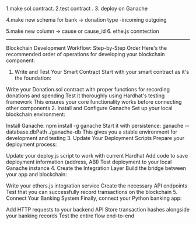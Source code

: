 

1.make sol.contract. 
2.test contract .
3. deploy on Ganache

4.make  new schema   for bank   -> donation type -incoming outgoing 

5.make new column -> cause or cause_id 
6. ethe.js conntection 

-------------------------------------------------------


Blockchain Development Workflow: Step-by-Step Order
Here's the recommended order of operations for developing your blockchain component:

1. Write and Test Your Smart Contract
Start with your smart contract as it's the foundation:

Write your Donation.sol contract with proper functions for recording donations and spending
Test it thoroughly using Hardhat's testing framework
This ensures your core functionality works before connecting other components
2. Install and Configure Ganache
Set up your local blockchain environment:

Install Ganache: npm install -g ganache
Start it with persistence: ganache --database.dbPath ./ganache-db
This gives you a stable environment for development and testing
3. Update Your Deployment Scripts
Prepare your deployment process:

Update your deploy.js script to work with current Hardhat
Add code to save deployment information (address, ABI)
Test deployment to your local Ganache instance
4. Create the Integration Layer
Build the bridge between your app and blockchain:

Write your ethers.js integration service
Create the necessary API endpoints
Test that you can successfully record transactions on the blockchain
5. Connect Your Banking System
Finally, connect your Python banking app:

Add HTTP requests to your backend API
Store transaction hashes alongside your banking records
Test the entire flow end-to-end